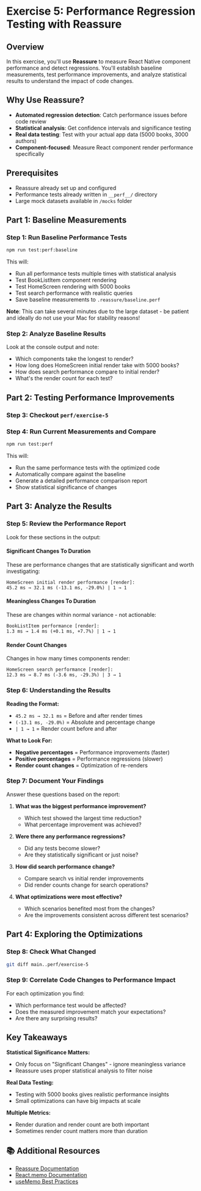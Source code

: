 # Exercise 5: Performance Regression Testing with Reassure

## Overview
In this exercise, you'll use **Reassure** to measure React Native component performance and detect regressions. You'll establish baseline measurements, test performance improvements, and analyze statistical results to understand the impact of code changes.

## Why Use Reassure?
- **Automated regression detection**: Catch performance issues before code review
- **Statistical analysis**: Get confidence intervals and significance testing
- **Real data testing**: Test with your actual app data (5000 books, 3000 authors)
- **Component-focused**: Measure React component render performance specifically

## Prerequisites
- Reassure already set up and configured
- Performance tests already written in `__perf__/` directory
- Large mock datasets available in `/mocks` folder

## Part 1: Baseline Measurements

### Step 1: Run Baseline Performance Tests
```bash
npm run test:perf:baseline
```

This will:
- Run all performance tests multiple times with statistical analysis
- Test BookListItem component rendering
- Test HomeScreen rendering with 5000 books
- Test search performance with realistic queries
- Save baseline measurements to `.reassure/baseline.perf`

**Note**: This can take  several minutes due to the large dataset - be patient and ideally do not use your Mac for stability reasons!

### Step 2: Analyze Baseline Results
Look at the console output and note:
- Which components take the longest to render?
- How long does HomeScreen initial render take with 5000 books?
- How does search performance compare to initial render?
- What's the render count for each test?


## Part 2: Testing Performance Improvements

### Step 3: Checkout `perf/exercise-5`


### Step 4: Run Current Measurements and Compare
```bash
npm run test:perf
```

This will:
- Run the same performance tests with the optimized code
- Automatically compare against the baseline
- Generate a detailed performance comparison report
- Show statistical significance of changes

## Part 3: Analyze the Results

### Step 5: Review the Performance Report

Look for these sections in the output:

#### Significant Changes To Duration
These are performance changes that are statistically significant and worth investigating:
```
HomeScreen initial render performance [render]: 
45.2 ms → 32.1 ms (-13.1 ms, -29.0%) | 1 → 1
```

#### Meaningless Changes To Duration  
These are changes within normal variance - not actionable:
```
BookListItem performance [render]: 
1.3 ms → 1.4 ms (+0.1 ms, +7.7%) | 1 → 1
```

#### Render Count Changes
Changes in how many times components render:
```
HomeScreen search performance [render]: 
12.3 ms → 8.7 ms (-3.6 ms, -29.3%) | 3 → 1
```

### Step 6: Understanding the Results

**Reading the Format:**
- `45.2 ms → 32.1 ms` = Before and after render times
- `(-13.1 ms, -29.0%)` = Absolute and percentage change
- `| 1 → 1` = Render count before and after

**What to Look For:**
- **Negative percentages** = Performance improvements (faster)
- **Positive percentages** = Performance regressions (slower)
- **Render count changes** = Optimization of re-renders

### Step 7: Document Your Findings

Answer these questions based on the report:

1. **What was the biggest performance improvement?**
   - Which test showed the largest time reduction?
   - What percentage improvement was achieved?

2. **Were there any performance regressions?**
   - Did any tests become slower?
   - Are they statistically significant or just noise?

3. **How did search performance change?**
   - Compare search vs initial render improvements
   - Did render counts change for search operations?

4. **What optimizations were most effective?**
   - Which scenarios benefited most from the changes?
   - Are the improvements consistent across different test scenarios?

## Part 4: Exploring the Optimizations

### Step 8: Check What Changed
```bash
git diff main..perf/exercise-5
```

### Step 9: Correlate Code Changes to Performance Impact

For each optimization you find:
- Which performance test would be affected?
- Does the measured improvement match your expectations?
- Are there any surprising results?

## Key Takeaways

**Statistical Significance Matters:**
- Only focus on "Significant Changes" - ignore meaningless variance
- Reassure uses proper statistical analysis to filter noise

**Real Data Testing:**
- Testing with 5000 books gives realistic performance insights
- Small optimizations can have big impacts at scale

**Multiple Metrics:**
- Render duration and render count are both important
- Sometimes render count matters more than duration

## 📚 Additional Resources

- [Reassure Documentation](https://callstack.github.io/reassure/)
- [React.memo Documentation](https://react.dev/reference/react/memo)
- [useMemo Best Practices](https://react.dev/reference/react/useMemo)
